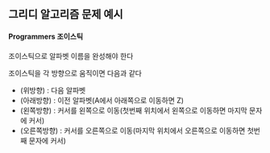 ## 그리디 알고리즘 문제 예시
#### Programmers 조이스틱
조이스틱으로 알파벳 이름을 완성해야 한다

조이스틱을 각 방향으로 움직이면 다음과 같다

- (위방향) : 다음 알파벳
- (아래방향) : 이전 알파벳(A에서 아래쪽으로 이동하면 Z)
- (왼쪽방향) : 커서를 왼쪽으로 이동(첫번째 위치에서 왼쪽으로 이동하면 마지막 문자에 커서)
- (오른쪽방향) : 커서를 오른쪽으로 이동(마지막 위치에서 오른쪽으로 이동하면 첫번째 문자에 커서)
